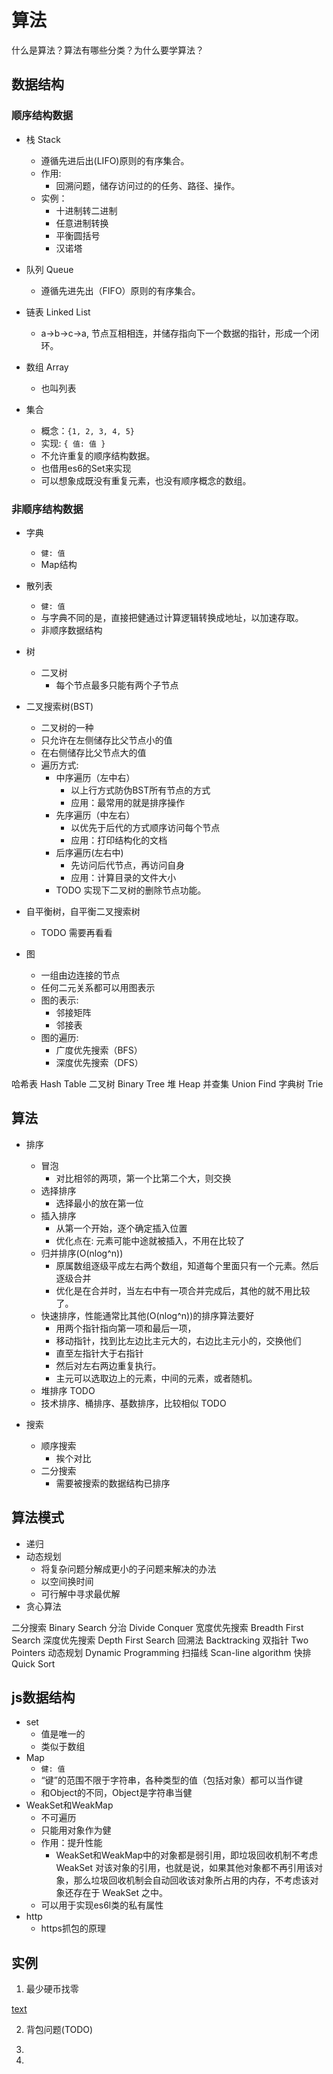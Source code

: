 # 算法

什么是算法？算法有哪些分类？为什么要学算法？

## 数据结构

### 顺序结构数据

- 栈 Stack
  - 遵循先进后出(LIFO)原则的有序集合。
  - 作用:
    - 回溯问题，储存访问过的的任务、路径、操作。
  - 实例：
    - 十进制转二进制
    - 任意进制转换
    - 平衡圆括号
    - 汉诺塔
- 队列 Queue
  - 遵循先进先出（FIFO）原则的有序集合。
- 链表 Linked List
  - a->b->c->a, 节点互相相连，并储存指向下一个数据的指针，形成一个闭环。
- 数组 Array
  - 也叫列表

- 集合
  - 概念：`{1, 2, 3, 4, 5}`
  - 实现: `{ 值: 值 }`
  - 不允许重复的顺序结构数据。
  - 也借用es6的Set来实现
  - 可以想象成既没有重复元素，也没有顺序概念的数组。

### 非顺序结构数据

- 字典
  - `健: 值`
  - Map结构
- 散列表
  - `健: 值`
  - 与字典不同的是，直接把健通过计算逻辑转换成地址，以加速存取。
  - 非顺序数据结构

- 树
  - 二叉树
    - 每个节点最多只能有两个子节点

- 二叉搜索树(BST)
  - 二叉树的一种
  - 只允许在左侧储存比父节点小的值
  - 在右侧储存比父节点大的值
  - 遍历方式:
    - 中序遍历（左中右）
      - 以上行方式防伪BST所有节点的方式
      - 应用：最常用的就是排序操作
    - 先序遍历（中左右）
      - 以优先于后代的方式顺序访问每个节点
      - 应用：打印结构化的文档
    - 后序遍历(左右中)
      - 先访问后代节点，再访问自身
      - 应用：计算目录的文件大小
    - TODO 实现下二叉树的删除节点功能。

- 自平衡树，自平衡二叉搜索树
  - TODO 需要再看看

- 图
  - 一组由边连接的节点
  - 任何二元关系都可以用图表示
  - 图的表示:
    - 邻接矩阵
    - 邻接表
  - 图的遍历:
    - 广度优先搜索（BFS）
    - 深度优先搜索（DFS）


哈希表 Hash Table
二叉树 Binary Tree
堆 Heap
并查集 Union Find
字典树 Trie

## 算法

- 排序
  - 冒泡
    - 对比相邻的两项，第一个比第二个大，则交换
  - 选择排序
    - 选择最小的放在第一位
  - 插入排序
    - 从第一个开始，逐个确定插入位置
    - 优化点在: 元素可能中途就被插入，不用在比较了
  - 归并排序(O(nlog^n))
    - 原属数组逐级平成左右两个数组，知道每个里面只有一个元素。然后逐级合并
    - 优化是在合并时，当左右中有一项合并完成后，其他的就不用比较了。
  - 快速排序，性能通常比其他(O(nlog^n))的排序算法要好
    - 用两个指针指向第一项和最后一项，
    - 移动指针，找到比左边比主元大的，右边比主元小的，交换他们
    - 直至左指针大于右指针
    - 然后对左右两边重复执行。
    - 主元可以选取边上的元素，中间的元素，或者随机。
  - 堆排序 TODO
  - 技术排序、桶排序、基数排序，比较相似 TODO

- 搜索
  - 顺序搜索
    - 挨个对比
  - 二分搜索
    - 需要被搜索的数据结构已排序

## 算法模式

- 递归
- 动态规划
  - 将复杂问题分解成更小的子问题来解决的办法
  - 以空间换时间
  - 可行解中寻求最优解
- 贪心算法

二分搜索 Binary Search
分治 Divide Conquer
宽度优先搜索 Breadth First Search
深度优先搜索 Depth First Search
回溯法 Backtracking
双指针 Two Pointers
动态规划 Dynamic Programming
扫描线 Scan-line algorithm
快排 Quick Sort

## js数据结构

- set
  - 值是唯一的
  - 类似于数组
- Map
  - `健: 值`
  - “键”的范围不限于字符串，各种类型的值（包括对象）都可以当作键
  - 和Object的不同，Object是字符串当健
- WeakSet和WeakMap
  - 不可遍历
  - 只能用对象作为健
  - 作用：提升性能
    - WeakSet和WeakMap中的对象都是弱引用，即垃圾回收机制不考虑 WeakSet 对该对象的引用，也就是说，如果其他对象都不再引用该对象，那么垃圾回收机制会自动回收该对象所占用的内存，不考虑该对象还存在于 WeakSet 之中。
  - 可以用于实现es6l类的私有属性
- http
  - https抓包的原理

## 实例

1. 最少硬币找零

  [text](./calc.js)

2. 背包问题(TODO)

3.
4.